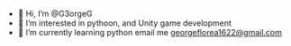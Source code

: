 - 👋 Hi, I’m @G3orgeG
- 👀 I’m interested in pythoon, and Unity game development
- 🌱 I’m currently learning python
email me georgeflorea1622@gmail.com

<!---
G3orgeG/G3orgeG is a ✨ special ✨ repository because its `README.md` (this file) appears on your GitHub profile.
You can click the Preview link to take a look at your changes.
--->
